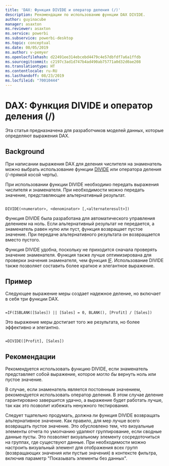 ```yaml
---
title: 'DAX: Функция DIVIDE и оператор деления (/)'
description: Рекомендации по использованию функции DAX DIVIDE.
author: guyinacube
manager: asaxton
ms.reviewer: asaxton
ms.service: powerbi
ms.subservice: powerbi-desktop
ms.topic: conceptual
ms.date: 08/05/2019
ms.author: v-pemyer
ms.openlocfilehash: d22491ee314ebcebd4479c4e57dbfdf7a6a1ffdb
ms.sourcegitcommit: c2197c3ad1d747b4ad490ab75771a0d32d0ae208
ms.translationtype: HT
ms.contentlocale: ru-RU
ms.lasthandoff: 08/23/2019
ms.locfileid: "70010444"
---
```

# <a name="dax-divide-function-vs-divide-operator-"></a>DAX: Функция DIVIDE и оператор деления (/)

Эта статья предназначена для разработчиков моделей данных, которые определяют выражения DAX.

## <a name="background"></a>Background

При написании выражения DAX для деления числителя на знаменатель можно выбрать использование функции [DIVIDE](/dax/divide-function-dax) или оператора деления (/-прямой косой черты).

При использовании функции DIVIDE необходимо передать выражения числителя и знаменателя. При необходимости можно передать значение, представляющее альтернативный результат.

```dax

DIVIDE(<numerator>, <denominator> [,<alternateresult>])

```

Функция DIVIDE была разработана для автоматического управления делением на ноль. Если альтернативный результат не передается, а знаменатель равен нулю или пуст, функция возвращает пустое значение. При передаче альтернативного результата он возвращается вместо пустого.

Функция DIVIDE удобна, поскольку не приходится сначала проверять значение знаменателя. Функция также лучше оптимизирована для проверки значения знаменателя, чем функция [IF](/dax/if-function-dax). Использование DIVIDE также позволяет составить более краткое и элегантное выражение.

## <a name="example"></a>Пример

Следующее выражение меры создает надежное деление, но включает в себя три функции DAX.

```dax

=IF(ISBLANK([Sales]) || [Sales] = 0, BLANK(), [Profit] / [Sales])

```

Это выражение меры достигает того же результата, но более эффективно и элегантно.

```dax

=DIVIDE([Profit], [Sales])

```

## <a name="recommendations"></a>Рекомендации

Рекомендуется использовать функцию DIVIDE, если знаменатель представляет собой выражение, которое _могло бы_ вернуть ноль или пустое значение.

В случае, если знаменатель является постоянным значением, рекомендуется использовать оператор деления. В этом случае деление гарантировано завершится удачно, а выражение будет работать лучше, так как это позволит избежать ненужного тестирования.

Следует тщательно продумать, должна ли функция DIVIDE возвращать альтернативное значение. Как правило, для мер лучше всего возвращать пустое значение. Это обусловлено тем, что визуальные элементы отчета по умолчанию удаляют группирование, если сводные данные пусты. Это позволяет визуальному элементу сосредоточиться на группах, где существуют данные. При необходимости можно настроить визуальный элемент для отображения всех групп (возвращающих значения или пустые значения) в контексте фильтра, включив параметр "Показывать элементы без данных".
